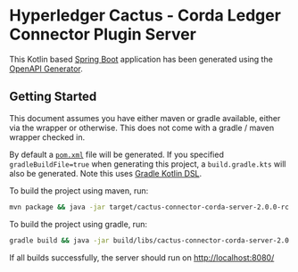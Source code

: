 # Hyperledger Cactus - Corda Ledger Connector Plugin Server

This Kotlin based [Spring Boot](https://spring.io/projects/spring-boot) application has been generated using the [OpenAPI Generator](https://github.com/OpenAPITools/openapi-generator).

## Getting Started

This document assumes you have either maven or gradle available, either via the wrapper or otherwise. This does not come with a gradle / maven wrapper checked in.

By default a [`pom.xml`](pom.xml) file will be generated. If you specified `gradleBuildFile=true` when generating this project, a `build.gradle.kts` will also be generated. Note this uses [Gradle Kotlin DSL](https://github.com/gradle/kotlin-dsl).

To build the project using maven, run:
```bash
mvn package && java -jar target/cactus-connector-corda-server-2.0.0-rc.1.jar
```

To build the project using gradle, run:
```bash
gradle build && java -jar build/libs/cactus-connector-corda-server-2.0.0-rc.1.jar
```

If all builds successfully, the server should run on [http://localhost:8080/](http://localhost:8080/)
